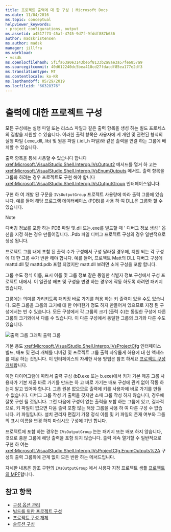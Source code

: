 ```yaml
---
title: 프로젝트 출력에 대 한 구성 | Microsoft Docs
ms.date: 11/04/2016
ms.topic: conceptual
helpviewer_keywords:
- project configurations, output
ms.assetid: a4517f73-45af-4745-9d7f-9fddf887b636
author: madskristensen
ms.author: madsk
manager: jillfra
ms.workload:
- vssdk
ms.openlocfilehash: 5f1fa63a0e3143be6f8133b2a8ae3a57fe6857a9
ms.sourcegitcommit: 40d612240dc5bea418cd27fdacdf85ea177e2df3
ms.translationtype: MT
ms.contentlocale: ko-KR
ms.lasthandoff: 05/29/2019
ms.locfileid: "66328376"
---
```

# <a name="project-configuration-for-output"></a>출력에 대한 프로젝트 구성
모든 구성에는 실행 파일 또는 리소스 파일과 같은 출력 항목을 생성 하는 빌드 프로세스의 집합을 지원할 수 있습니다. 이러한 출력 항목은 사용자에 게 개인 및 관련된 형식의 실행 파일 (.exe,.dll,.lib) 및 원본 파일 (.idl,.h 파일)와 같은 출력을 연결 하는 그룹에 배치할 수 있습니다.

 출력 항목을 통해 사용할 수 있습니다 합니다 <xref:Microsoft.VisualStudio.Shell.Interop.IVsOutput2> 메서드를 열거 하 고는 <xref:Microsoft.VisualStudio.Shell.Interop.IVsEnumOutputs> 메서드. 출력 항목을 그룹화 하려는 경우 프로젝트도 구현 해야 합니다 <xref:Microsoft.VisualStudio.Shell.Interop.IVsOutputGroup> 인터페이스입니다.

 구현 하 여 개발 된 구문을 `IVsOutputGroup` 프로젝트 사용량에 따라 출력 그룹에 있습니다. 예를 들어 해당 프로그램 데이터베이스 (PDB)를 사용 하 여 DLL은 그룹화 할 수 있습니다.

> [!NOTE]
> 디버깅 정보를 포함 하는 PDB 파일 및.dll 또는.exe를 빌드할 때 ' 디버그 정보 생성 ' 옵션을 지정 하는 경우 만들어집니다. .Pdb 파일 디버그 프로젝트 구성의 경우 일반적으로 생성 됩니다.

 프로젝트 그룹 내에 포함 된 출력 수가 구성에서 구성 달라질 경우에, 지원 되는 각 구성에 대 한 그룹 수가 반환 해야 합니다. 예를 들어, 프로젝트 Matt의 DLL 디버그 구성에 mattd.dll 및 mattd.pdb 포함 되었지만 matt.dll 보려면 소매 구성을 포함 합니다.

 그룹 수도 정식 이름, 표시 이름 및 그룹 정보 같은 동일한 식별자 정보 구성에서 구성 프로젝트 내에서. 이 일관성 배포 및 구성을 변경 하는 경우에 작동 하도록 하려면 패키지 있습니다.

 그룹에는 의미를 가리키도록 패키징 바로 가기를 허용 하는 키 출력이 있을 수도 있습니다. 모든 그룹을 그룹의 크기에 대 한 어떠한가 정도 하지 만들어져 있으므로 지정 된 구성에서는 빈 수 있습니다. 모든 구성에서 각 그룹의 크기 (출력 수)는 동일한 구성에 다른 그룹의 크기와에서 다를 수 있습니다. 이 다른 구성에서 동일한 그룹의 크기와 다른 수도 있습니다.

 ![출력 그룹 그래픽](../../extensibility/internals/media/vsoutputgroups.gif "vsOutputGroups") 출력 그룹

 기본 용도 <xref:Microsoft.VisualStudio.Shell.Interop.IVsProjectCfg> 인터페이스 빌드, 배포 및 관리 개체를 디버깅 및 프로젝트 그룹 출력 자유롭게 허용에 대 한 액세스를 제공 하는 것입니다. 이 인터페이스의 자세한 사용 방법은 참조 하세요 [프로젝트 구성 개체](../../extensibility/internals/project-configuration-object.md)합니다.

 이전 다이어그램에 따라서 출력 구성 (bD.exe 또는 b.exe)에서 키가 기본 제공 그룹 사용자가 기본 제공 바로 가기를 만드는 하 고 바로 가기는 배포 구성에 관계 없이 작동 하는지 알고 있어야 합니다. 그룹 원본 없으므로 출력에 키를 사용자에 바로 가기를 만들 수 없습니다. 디버그 그룹 작성 키 출력을 갖지만 소매 그룹 작성 하지 않습니다, 경우에 잘못 구현 될 것입니다. 그런 다음에 구성이 없는 출력을 포함 하는 그룹에 있고, 결과적으로, 키 파일이 없으면 다음 출력 포함 않는 해당 그룹을 사용 하 여 다른 구성 수 없습니다. 키 파일입니다. 설치 관리자 편집기 가정 정식 이름 및 키 파일의 존재 여부와 그룹의 표시 이름을 변경 하지 마십시오 구성에 기반 합니다.

 프로젝트에 포함 하는 경우는 `IVsOutputGroup` 는는 패키지 또는 배포 하지 않습니다, 것으로 충분 그룹에 해당 출력을 포함 되지 않습니다. 출력 계속 열거할 수 일반적으로 구현 하 여는 <xref:Microsoft.VisualStudio.Shell.Interop.IVsProjectCfg.EnumOutputs%2A> 구성의 출력 그룹화에 관계 없이 모든 반환 하는 메서드입니다.

 자세한 내용은 참조 구현의 `IVsOutputGroup` 에서 사용자 지정 프로젝트 샘플 [프로젝트의 MPF](https://github.com/tunnelvisionlabs/MPFProj10)합니다.

## <a name="see-also"></a>참고 항목
- [구성 옵션 관리](../../extensibility/internals/managing-configuration-options.md)
- [빌드를 위한 프로젝트 구성](../../extensibility/internals/project-configuration-for-building.md)
- [프로젝트 구성 개체](../../extensibility/internals/project-configuration-object.md)
- [솔루션 구성](../../extensibility/internals/solution-configuration.md)